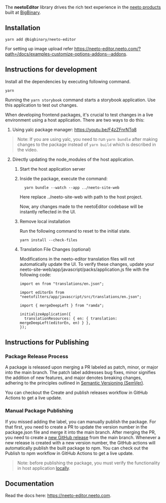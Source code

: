 The **neetoEditor** library drives the rich text experience in the
[neeto products](https://neeto.com) built at
[BigBinary](https://www.bigbinary.com).

## Installation

```
yarn add @bigbinary/neeto-editor
```

For setting up image upload refer
https://neeto-editor.neeto.com/?path=/docs/examples-customize-options-addons--addons.

## Instructions for development

Install all the dependencies by executing following command.

```
yarn
```

Running the `yarn storybook` command starts a storybook application. Use this
application to test out changes.

When developing frontend packages, it's crucial to test changes in a live environment using a host application.
There are two ways to do this:

1. Using yalc package manager: https://youtu.be/F4zZFnrNTq8

> Note: If you are using yalc, you need to run `yarn bundle` after making changes to the package instead of `yarn build` which is described in the video.

2. Directly updating the node_modules of the host application.

    1. Start the host application server
    2. Inside the package, execute the command:

        ```
          yarn bundle --watch --app ../neeto-site-web
        ```

        Here replace ../neeto-site-web with path to the host project.

        Now, any changes made to the neetoEditor codebase will be instantly reflected in the UI.

    3. Remove local installation

        Run the following command to reset to the initial state.
        ```
        yarn install --check-files
        ```

    4. Translation File Changes (optional)

        Modifications in the neeto-editor translation files will not automatically update the UI. To verify these changes, update your neeto-site-web/app/javascript/packs/application.js file with the following code:

        ```
        import en from "translations/en.json";

        import editorEn from "neetofilters/app/javascript/src/translations/en.json";

        import { mergeDeepLeft } from "ramda";

        initializeApplication({
          translationResources: { en: { translation: mergeDeepLeft(editorEn, en) } },
        });
        ```

## Instructions for Publishing

### Package Release Process

A package is released upon merging a PR labeled as patch, minor, or major into the main branch. The patch label addresses bug fixes, minor signifies the addition of new features, and major denotes breaking changes, adhering to the principles outlined in [Semantic Versioning (SemVer)](https://semver.org/).

You can checkout the Create and publish releases workflow in GitHub Actions to get a live update.

### Manual Package Publishing

If you missed adding the label, you can manually publish the package. For that first, you need to create a PR to update the version number in the package.json file and merge it into the main branch. After merging the PR, you need to create a [new GitHub release](https://docs.github.com/en/repositories/releasing-projects-on-github/managing-releases-in-a-repository) from the main branch. Whenever a new release is created with a new version number, the GitHub actions will automatically publish the built package to npm. You can check out the Publish to npm workflow in GitHub Actions to get a live update.

> Note: before publishing the package, you must verify the functionality in host application [locally](#instructions-for-development).

## Documentation

Read the docs here: https://neeto-editor.neeto.com.
